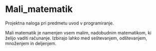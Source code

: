 # Mali_matematik

Projektna naloga pri predmetu uvod v programiranje.

Mali matematik je namenjen vsem malim, nadobudnim matematikom, ki želijo vaditi računanje.
Izbirajo lahko med seštevanjem, odštevanjem, množenjem in deljenjem.